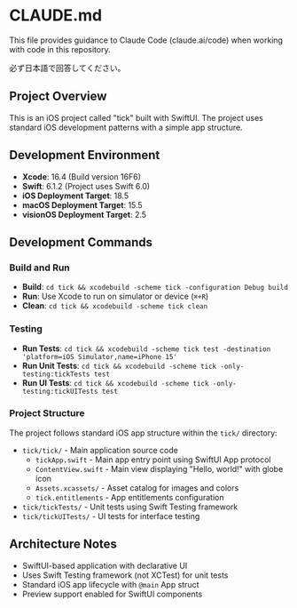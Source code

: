 # CLAUDE.md

This file provides guidance to Claude Code (claude.ai/code) when working with code in this repository.

必ず日本語で回答してください。

## Project Overview
This is an iOS project called "tick" built with SwiftUI. The project uses standard iOS development patterns with a simple app structure.

## Development Environment
- **Xcode**: 16.4 (Build version 16F6)
- **Swift**: 6.1.2 (Project uses Swift 6.0)
- **iOS Deployment Target**: 18.5
- **macOS Deployment Target**: 15.5
- **visionOS Deployment Target**: 2.5

## Development Commands

### Build and Run
- **Build**: `cd tick && xcodebuild -scheme tick -configuration Debug build`
- **Run**: Use Xcode to run on simulator or device (`⌘+R`)
- **Clean**: `cd tick && xcodebuild -scheme tick clean`

### Testing
- **Run Tests**: `cd tick && xcodebuild -scheme tick test -destination 'platform=iOS Simulator,name=iPhone 15'`
- **Run Unit Tests**: `cd tick && xcodebuild -scheme tick -only-testing:tickTests test`
- **Run UI Tests**: `cd tick && xcodebuild -scheme tick -only-testing:tickUITests test`

### Project Structure
The project follows standard iOS app structure within the `tick/` directory:
- `tick/tick/` - Main application source code
  - `tickApp.swift` - Main app entry point using SwiftUI App protocol
  - `ContentView.swift` - Main view displaying "Hello, world!" with globe icon
  - `Assets.xcassets/` - Asset catalog for images and colors
  - `tick.entitlements` - App entitlements configuration
- `tick/tickTests/` - Unit tests using Swift Testing framework
- `tick/tickUITests/` - UI tests for interface testing

## Architecture Notes
- SwiftUI-based application with declarative UI
- Uses Swift Testing framework (not XCTest) for unit tests
- Standard iOS app lifecycle with `@main` App struct
- Preview support enabled for SwiftUI components
